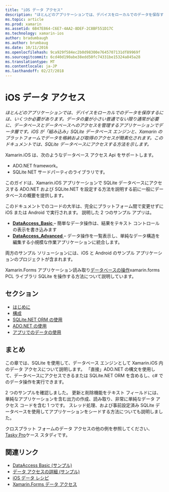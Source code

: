 ```yaml
---
title: "iOS データ アクセス"
description: "ほとんどのアプリケーションでは、デバイスをローカルでのデータを保存するには、いくつか必要があります。 データの量が小さい普通でない限り通常が必要に、データベースとデータベースへのアクセスを管理するアプリケーションでデータ層です。 iOS が「組み込み」SQLite データベース エンジンと、Xamarin のプラットフォームでデータを格納および取得のアクセスが簡素化されます。 このドキュメントでは、SQLite データベースにアクセスする方法を示します。"
ms.topic: article
ms.prod: xamarin
ms.assetid: 6B47E864-C6E7-4AA2-8DEF-2C8BF551D17C
ms.technology: xamarin-ios
author: bradumbaugh
ms.author: brumbaug
ms.date: 10/11/2016
ms.openlocfilehash: 9ca929f584ec2b0d98300e7645707131df89969f
ms.sourcegitcommit: 6cd40d190abe38edd50fc74331be15324a845a28
ms.translationtype: MT
ms.contentlocale: ja-JP
ms.lasthandoff: 02/27/2018
---
```

# <a name="ios-data-access"></a>iOS データ アクセス

_ほとんどのアプリケーションでは、デバイスをローカルでのデータを保存するには、いくつか必要があります。データの量が小さい普通でない限り通常が必要に、データベースとデータベースへのアクセスを管理するアプリケーションでデータ層です。iOS が「組み込み」SQLite データベース エンジンと、Xamarin のプラットフォームでデータを格納および取得のアクセスが簡素化されます。このドキュメントでは、SQLite データベースにアクセスする方法を示します。_

Xamarin.iOS は、次のようなデータベース アクセス Api をサポートします。

-  ADO.NET framework。
-  SQLite NET サードパーティのライブラリです。

このガイドは、Xamarin.iOS アプリケーションで SQLite データベースにアクセスする ADO.NET および SQLite.NET を設定する方法を説明する前に一般にデータベースの概要を提供します。 

このドキュメントでのコードの大半は、完全にプラットフォーム間で変更せずに iOS または Android で実行されます。 説明した 2 つのサンプル アプリは。

-  [**DataAccess_Basic** ](https://github.com/xamarin/mobile-samples/tree/master/DataAccess/Basic) – 簡単なデータ操作は、結果をテキスト コントロールの表示を書き込みます
-  [**DataAccess_Advanced** ](https://github.com/xamarin/mobile-samples/tree/master/DataAccess/Advanced) – データ操作を一覧表示し、単純なデータ構造を編集する小規模な作業アプリケーションに統合します。

両方のサンプル ソリューションには、iOS と Android のサンプル アプリケーションのプロジェクトが含まれます。

Xamarin.Forms アプリケーション読み取り[データベースの操作](~/xamarin-forms/app-fundamentals/databases.md)xamarin.forms PCL ライブラリ SQLite を操作する方法について説明しています。

## <a name="sections"></a>セクション

-  [はじめに](introduction.md)
-  [構成](configuration.md)
-  [SQLite.NET ORM の使用](using-sqlite-orm.md)
-  [ADO.NET の使用](using-adonet.md)
-  [アプリでのデータの使用](using-data-in-an-app.md)


## <a name="summary"></a>まとめ

この章では、SQLite を使用して、データベース エンジンとして Xamarin.iOS 内のデータ アクセスについて説明します。 「直接」ADO.NET の構文を使用して、データベースにアクセスできるまたは SQLite.NET ORM を含めるし、c# でのデータ操作を実行できます。

2 つのサンプルを確認しました。 更新と削除機能をテキスト フィールドには、単純なアプリケーションを含む出力の作成、読み取り、非常に単純なデータ アクセス コードを含む 1 つです。 スレッド処理、および事前設定済み SQLite データベースを使用してアプリケーションをシードする方法についても説明しました。

クロスプラット フォームのデータ アクセスの他の例を参照してください、 [Tasky Pro](~/cross-platform/app-fundamentals/building-cross-platform-applications/case-study-tasky.md)ケース スタディです。

## <a name="related-links"></a>関連リンク

- [DataAccess Basic (サンプル)](https://github.com/xamarin/mobile-samples/tree/master/DataAccess/Basic)
- [データ アクセスの詳細 (サンプル)](https://github.com/xamarin/mobile-samples/tree/master/DataAccess/Advanced)
- [iOS データ レシピ](https://developer.xamarin.com/recipes/ios/data/sqlite/)
- [Xamarin.Forms データ アクセス](~/xamarin-forms/app-fundamentals/databases.md)
